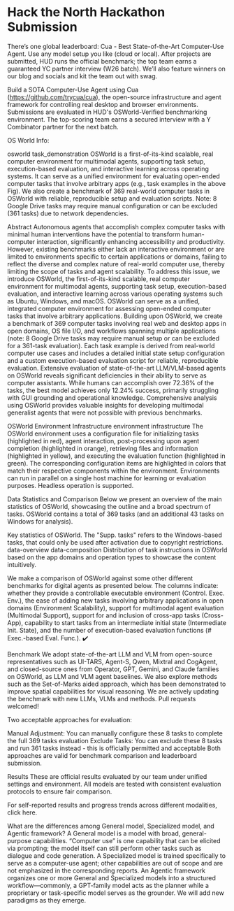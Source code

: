 # Hack the North Hackathon Submission

There’s one global leaderboard: Cua - Best State-of-the-Art Computer-Use Agent. Use any model setup you like (cloud or local). After projects are submitted, HUD runs the official benchmark; the top team earns a guaranteed YC partner interview (W26 batch). We’ll also feature winners on our blog and socials and kit the team out with swag.

Build a SOTA Computer-Use Agent using Cua (https://github.com/trycua/cua), the open-source infrastructure and agent framework for controlling real desktop and browser environments.
Submissions are evaluated in HUD's OSWorld-Verified benchmarking environment. The top-scoring team earns a secured interview with a Y Combinator partner for the next batch.


OS World Info: 

 
osworld task_demonstration
OSWorld is a first-of-its-kind scalable, real computer environment for multimodal agents, supporting task setup, execution-based evaluation, and interactive learning across operating systems. It can serve as a unified environment for evaluating open-ended computer tasks that involve arbitrary apps (e.g., task examples in the above Fig). We also create a benchmark of 369 real-world computer tasks in OSWorld with reliable, reproducible setup and evaluation scripts. Note: 8 Google Drive tasks may require manual configuration or can be excluded (361 tasks) due to network dependencies.

Abstract
Autonomous agents that accomplish complex computer tasks with minimal human interventions have the potential to transform human-computer interaction, significantly enhancing accessibility and productivity. However, existing benchmarks either lack an interactive environment or are limited to environments specific to certain applications or domains, failing to reflect the diverse and complex nature of real-world computer use, thereby limiting the scope of tasks and agent scalability. To address this issue, we introduce OSWorld, the first-of-its-kind scalable, real computer environment for multimodal agents, supporting task setup, execution-based evaluation, and interactive learning across various operating systems such as Ubuntu, Windows, and macOS. OSWorld can serve as a unified, integrated computer environment for assessing open-ended computer tasks that involve arbitrary applications. Building upon OSWorld, we create a benchmark of 369 computer tasks involving real web and desktop apps in open domains, OS file I/O, and workflows spanning multiple applications (note: 8 Google Drive tasks may require manual setup or can be excluded for a 361-task evaluation). Each task example is derived from real-world computer use cases and includes a detailed initial state setup configuration and a custom execution-based evaluation script for reliable, reproducible evaluation. Extensive evaluation of state-of-the-art LLM/VLM-based agents on OSWorld reveals significant deficiencies in their ability to serve as computer assistants. While humans can accomplish over 72.36% of the tasks, the best model achieves only 12.24% success, primarily struggling with GUI grounding and operational knowledge. Comprehensive analysis using OSWorld provides valuable insights for developing multimodal generalist agents that were not possible with previous benchmarks.

OSWorld Environment Infrastructure
environment infrastructure
The OSWorld environment uses a configuration file for initializing tasks (highlighted in red), agent interaction, post-processing upon agent completion (highlighted in orange), retrieving files and information (highlighted in yellow), and executing the evaluation function (highlighted in green). The corresponding configuration items are highlighted in colors that match their respective components within the environment. Environments can run in parallel on a single host machine for learning or evaluation purposes. Headless operation is supported.

Data Statistics and Comparison
Below we present an overview of the main statistics of OSWorld, showcasing the outline and a broad spectrum of tasks. OSWorld contains a total of 369 tasks (and an additional 43 tasks on Windows for analysis).




Key statistics of OSWorld.
The "Supp. tasks" refers to the Windows-based tasks, that could only be used after activation due to copyright restrictions.
data-overview
data-composition
Distribution of task instructions in OSWorld
based on the app domains and operation types to showcase the content intuitively.

We make a comparison of OSWorld against some other different benchmarks for digital agents as presented below.
The columns indicate: whether they provide a controllable executable environment (Control. Exec. Env.), the ease of adding new tasks involving arbitrary applications in open domains (Environment Scalability), support for multimodal agent evaluation (Multimodal Support), support for and inclusion of cross-app tasks (Cross-App), capability to start tasks from an intermediate initial state (Intermediate Init. State), and the number of execution-based evaluation functions (# Exec.-based Eval. Func.).
✔️

Benchmark
We adopt state-of-the-art LLM and VLM from open-source representatives such as UI-TARS, Agent-S, Qwen, Mixtral and CogAgent, and closed-source ones from Operator, GPT, Gemini, and Claude families on OSWorld, as LLM and VLM agent baselines. We also explore methods such as the Set-of-Marks aided approach, which has been demonstrated to improve spatial capabilities for visual reasoning. We are actively updating the benchmark with new LLMs, VLMs and methods. Pull requests welcomed!


Two acceptable approaches for evaluation:

Manual Adjustment: You can manually configure these 8 tasks to complete the full 369 tasks evaluation
Exclude Tasks: You can exclude these 8 tasks and run 361 tasks instead - this is officially permitted and acceptable
Both approaches are valid for benchmark comparison and leaderboard submission.

Results
These are official results evaluated by our team under unified settings and environment. All models are tested with consistent evaluation protocols to ensure fair comparison.

For self-reported results and progress trends across different modalities, click here.

What are the differences among General model, Specialized model, and Agentic framework?
A General model is a model with broad, general-purpose capabilities. “Computer use” is one capability that can be elicited via prompting; the model itself can still perform other tasks such as dialogue and code generation. A Specialized model is trained specifically to serve as a computer-use agent; other capabilities are out of scope and are not emphasized in the corresponding reports. An Agentic framework organizes one or more General and Specialized models into a structured workflow—commonly, a GPT-family model acts as the planner while a proprietary or task-specific model serves as the grounder.
We will add new paradigms as they emerge.